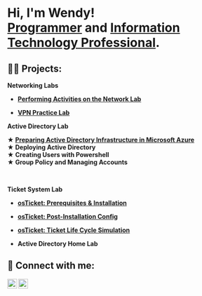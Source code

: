 <h1>Hi, I'm Wendy! <br/><a href="https://github.com/gwendus">Programmer</a> and <a href="https://www.linkedin.com/in/wendy-reyes-rodriguez-36a491211/)/">Information Technology Professional</a>.

<h2>👨‍💻 Projects:</h2>

<b>Networking Labs</a><br />

- <b><a href="https://github.com/gwendus/NetworkTrafficLab/blob/main/README.md">Performing Activities on the Network Lab</a>

- <b><a href="https://github.com/gwendus/VPNLab/blob/main/README.md">VPN Practice Lab</a>

Active Directory Lab <br />

 ★ <a href="https://github.com/gwendus/ADInfrastructureInAzure">Preparing Active Directory Infrastructure in Microsoft Azure</a><br>
 ★ Deploying Active Directory <br>
 ★ Creating Users with Powershell <br>
 ★ Group Policy and Managing Accounts <br>
 
  
<br />

  <b>Ticket System Lab</a><br />

- <a href="https://github.com/gwendus/osTicket-Setup/blob/main/README.md">osTicket: Prerequisites & Installation</a>

- <a href="https://github.com/gwendus/post-installation-configuration">osTicket: Post-Installation Config</a>

- <a href="https://github.com/gwendus/ticket-lifecycle">osTicket: Ticket Life Cycle Simulation</a>


- <b>Active Directory Home Lab </b>


<h2> 🤳 Connect with me:</h2>

[<img align="left" alt="GwendusLearning | YouTube" width="22px" src="https://cdn.jsdelivr.net/npm/simple-icons@v3/icons/youtube.svg" />][youtube]
[<img align="left" alt="Wendy Reyes Rodriguez | LinkedIn" width="22px" src="https://cdn.jsdelivr.net/npm/simple-icons@v3/icons/linkedin.svg" />][linkedin]


[youtube]: https://www.youtube.com/@Gwendus
[linkedin]: https://www.linkedin.com/in/wendy-reyes-rodriguez-36a491211/

<!--
**gwendus/gwendus** is a ✨ _special_ ✨ repository because its `README.md` (this file) appears on your GitHub profile.

Here are some ideas to get you started:

- 🔭 I’m currently working on ...
- 🌱 I’m currently learning ...
- 👯 I’m looking to collaborate on ...
- 🤔 I’m looking for help with ...
- 💬 Ask me about ...
- 📫 How to reach me: ...
- ⚡ Fun fact: ...
-->
